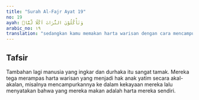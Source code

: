 ```yaml
---
title: "Surah Al-Fajr Ayat 19"
no: 19
ayah: وَتَأْكُلُوْنَ التُّرَاثَ اَكْلًا لَّمًّاۙ
arabic_no: ١٩
translation: "sedangkan kamu memakan harta warisan dengan cara mencampurbaurkan (yang halal dan yang haram),"
---
```


## Tafsir

Tambahan lagi manusia yang ingkar dan durhaka itu sangat tamak. Mereka tega merampas harta warisan yang menjadi hak anak yatim secara akal-akalan, misalnya mencampurkannya ke dalam kekayaan mereka lalu menyatakan bahwa yang mereka makan adalah harta mereka sendiri.